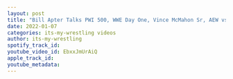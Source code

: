```yaml
---
layout: post
title: "Bill Apter Talks PWI 500, WWE Day One, Vince McMahon Sr, AEW vs WWE & More"
date: 2022-01-07
categories: its-my-wrestling videos
author: its-my-wrestling
spotify_track_id: 
youtube_video_id: EbxxJmUrAiQ
apple_track_id: 
youtube_metadata: 
---
```

